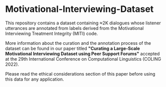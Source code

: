 # Motivational-Interviewing-Dataset
This repository contains a dataset containing ≈2K dialogues whose listener utterances are annotated from labels derived from the  Motivational Interviewing Treatment Integrity (MITI) code.

More information about the curation and the annotation process of the dataset can be found in our paper titled **"Curating a Large-Scale Motivational Interviewing Dataset using Peer Support Forums"** accepted at the 29th International Conference on Computational Linguistics (COLING 2022).

Please read the ethical considerations section of this paper before using this data for any application. 
